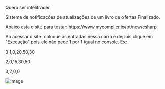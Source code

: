 Quero ser intelitrader

Sistema de notificações de atualizações de um livro de ofertas Finalizado.

Abaixo esta o site para testar:
https://www.mycompiler.io/pt/new/csharp

Ao acessar o site, coloque as entradas nessa caixa e depois clique em "Execução" pois ele não pede 1 por 1 igual no console.
Ex:

3
1,0,20.50,30

2,0,15.30,50

3,2,0,0

![image](https://github.com/franklinhelio00/LivroOfertas/assets/81192612/a91620e8-6d13-48ac-9a8c-719c127a5dfd)


